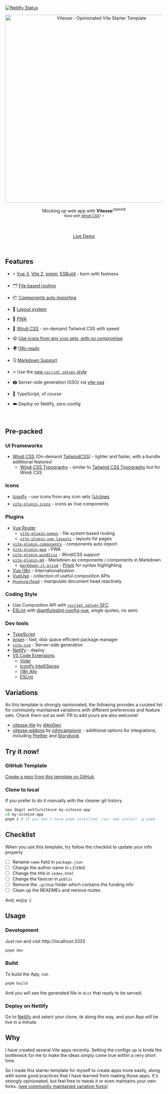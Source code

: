 [![Netlify Status](https://api.netlify.com/api/v1/badges/622d68f2-64d2-416a-bdb3-8f91880996a1/deploy-status)](https://app.netlify.com/sites/shop-testing-vitesse/deploys)

<p align='center'>
  <img src='https://user-images.githubusercontent.com/11247099/108018558-11e8d480-7053-11eb-99a6-eb18b5da5031.png' alt='Vitesse - Opinionated Vite Starter Template' width='600'/>
</p>

<p align='center'>
Mocking up web app with <b>Vitesse</b><sup><em>(speed)</em></sup><br>
<sub><em>Now with <a href="http://windicss.netlify.app/">Windi CSS</a>! ⚡️</em></sub>
</p>

<br>

<p align='center'>
<a href="https://vitesse.netlify.app/">Live Demo</a>
</p>

<br>

## Features

-   ⚡️ [Vue 3](https://github.com/vuejs/vue-next), [Vite 2](https://github.com/vitejs/vite), [pnpm](https://pnpm.js.org/), [ESBuild](https://github.com/evanw/esbuild) - born with fastness

-   🗂 [File based routing](./src/pages)

-   📦 [Components auto importing](./src/components)

-   📑 [Layout system](./src/layouts)

-   📲 [PWA](https://github.com/antfu/vite-plugin-pwa)

-   🎨 [Windi CSS](https://github.com/windicss/windicss) - on-demand Tailwind CSS with speed

-   😃 [Use icons from any icon sets, with no compromise](./src/components)

-   🌍 [I18n ready](./locales)

-   🗒 [Markdown Support](https://github.com/antfu/vite-plugin-md)

-   🔥 Use the [new `<script setup>` style](https://github.com/vuejs/rfcs/pull/227)

-   🖨 Server-side generation (SSG) via [vite-ssg](https://github.com/antfu/vite-ssg)

-   🦾 TypeScript, of course

-   ☁️ Deploy on Netlify, zero-config

<br>

## Pre-packed

### UI Frameworks

-   [Windi CSS](https://github.com/windicss/windicss) (On-demand [TailwindCSS](https://tailwindcss.com/)) - lighter and faster, with a bundle additional features!
    -   [Windi CSS Typography](https://windicss.netlify.app/guide/plugins.html#typography) - similar to [Tailwind CSS Typography](https://github.com/tailwindlabs/tailwindcss-typograph) but for Windi CSS

### Icons

-   [Iconify](https://iconify.design) - use icons from any icon sets [🔍Icônes](https://icones.netlify.app/)
-   [`vite-plugin-icons`](https://github.com/antfu/vite-plugin-icons) - icons as Vue components

### Plugins

-   [Vue Router](https://github.com/vuejs/vue-router)
    -   [`vite-plugin-pages`](https://github.com/hannoeru/vite-plugin-pages) - file system based routing
    -   [`vite-plugin-vue-layouts`](https://github.com/JohnCampionJr/vite-plugin-vue-layouts) - layouts for pages
-   [`vite-plugin-components`](https://github.com/antfu/vite-plugin-components) - components auto import
-   [`vite-plugin-pwa`](https://github.com/antfu/vite-plugin-pwa) - PWA
-   [`vite-plugin-windicss`](https://github.com/antfu/vite-plugin-windicss) - WindiCSS support
-   [`vite-plugin-md`](https://github.com/antfu/vite-plugin-md) - Markdown as components / components in Markdown
    -   [`markdown-it-prism`](https://github.com/jGleitz/markdown-it-prism) - [Prism](https://prismjs.com/) for syntax highlighting
-   [Vue I18n](https://github.com/intlify/vue-i18n-next) - Internationalization
-   [VueUse](https://github.com/antfu/vueuse) - collection of useful composition APIs
-   [`@vueuse/head`](https://github.com/vueuse/head) - manipulate document head reactively

### Coding Style

-   Use Composition API with [`<script setup>` SFC](https://github.com/vuejs/rfcs/pull/227)
-   [ESLint](https://eslint.org/) with [@antfu/eslint-config-vue](https://github.com/antfu/eslint-config), single quotes, no semi.

### Dev tools

-   [TypeScript](https://www.typescriptlang.org/)
-   [pnpm](https://pnpm.js.org/) - fast, disk space efficient package manager
-   [`vite-ssg`](https://github.com/antfu/vite-ssg) - Server-side generation
-   [Netlify](https://www.netlify.com/) - deploy
-   [VS Code Extensions](./.vscode/extensions.json)
    -   [Volar](https://marketplace.visualstudio.com/items?itemName=johnsoncodehk.volar)
    -   [Iconify IntelliSense](https://marketplace.visualstudio.com/items?itemName=antfu.iconify)
    -   [i18n Ally](https://marketplace.visualstudio.com/items?itemName=lokalise.i18n-ally)
    -   [ESLint](https://marketplace.visualstudio.com/items?itemName=dbaeumer.vscode-eslint)

## Variations

As this template is strongly opinionated, the following provides a curated list for community maintained variations with different preferences and feature sets. Check them out as well. PR to add yours are also welcome!

-   [vitesse-lite](https://github.com/kn0wn/vitesse-lite) by [@kn0wn](https://github.com/kn0wn)
-   [vitesse-addons](https://github.com/JohnCampionJr/vitesse-addons) by [johncampionjr](https://github.com/johncampionjr) - additional options for integrations, including [Prettier](https://prettier.io) and [Storybook](https://storybook.js.org)

## Try it now!

### GitHub Template

[Create a repo from this template on GitHub](https://github.com/antfu/vitesse/generate).

### Clone to local

If you prefer to do it manually with the cleaner git history

```bash
npx degit antfu/vitesse my-vitesse-app
cd my-vitesse-app
pnpm i # If you don't have pnpm installed, run: npm install -g pnpm
```

## Checklist

When you use this template, try follow the checklist to update your info properly

-   [ ] Rename `name` field in `package.json`
-   [ ] Change the author name in `LICENSE`
-   [ ] Change the title in `index.html`
-   [ ] Change the favicon in `public`
-   [ ] Remove the `.github` folder which contains the funding info
-   [ ] Clean up the READMEs and remove routes

And, enjoy :)

## Usage

### Development

Just run and visit http://localhost:3333

```bash
pnpm dev
```

### Build

To build the App, run

```bash
pnpm build
```

And you will see the generated file in `dist` that ready to be served.

### Deploy on Netlify

Go to [Netlify](https://app.netlify.com/start) and select your clone, `OK` along the way, and your App will be live in a minute.

## Why

I have created several Vite apps recently. Setting the configs up is kinda the bottleneck for me to make the ideas simply come true within a very short time.

So I made this starter template for myself to create apps more easily, along with some good practices that I have learned from making those apps. It's strongly opinionated, but feel free to tweak it or even maintains your own forks. [(see community maintained variation forks)](#variations)
